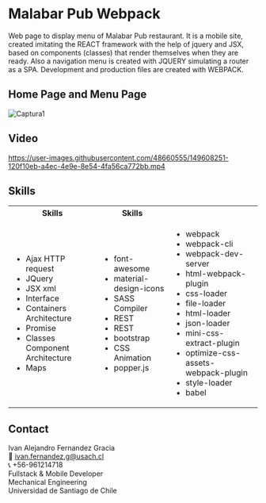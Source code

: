 # Malabar Pub Webpack
Web page to display menu of Malabar Pub restaurant. It is a mobile site, created imitating the REACT framework with the help of jquery and JSX, based on components (classes) that render themselves when they are ready. Also a navigation menu is created with JQUERY simulating a router as a SPA. Development and production files are created with WEBPACK.

## Home Page and Menu Page
![Captura1](https://user-images.githubusercontent.com/48660555/149608248-27968a61-6cff-4964-8c57-f5a3fa71d19e.PNG)

## Video
https://user-images.githubusercontent.com/48660555/149608251-120f10eb-a4ec-4e9e-8e54-4fa56ca772bb.mp4

<!-- Tech -->
## Skills
<table>
  <tbody>
    <tr>
      <th align="center">Skills</th>
      <th align="center">Skills</th>      
    </tr>
        <td>
        <ul>
          <li>Ajax  HTTP request</li>
          <li>JQuery</li>
          <li>JSX xml</li>
          <li>Interface</li>
          <li>Containers Architecture</li>
          <li>Promise</li>
          <li>Classes Component Architecture</li>
          <li>Maps</li>
        </ul>
      </td>    
        <td>
        <ul>
          <li>font-awesome</li>
          <li>material-design-icons</li>
          <li>SASS Compiler</li>
          <li>REST</li>
          <li>REST</li>
          <li>bootstrap</li>
          <li>CSS Animation</li>
          <li>popper.js</li>                    
        </ul>
      </td>
        <td>
        <ul>
          <li>webpack</li>
          <li>webpack-cli</li>
          <li>webpack-dev-server</li>
          <li>html-webpack-plugin</li>
          <li>css-loader</li>
          <li>file-loader</li>
          <li>html-loader</li>
          <li>json-loader</li>
          <li>mini-css-extract-plugin</li>
          <li>optimize-css-assets-webpack-plugin</li>
          <li>style-loader</li>       
          <li>babel</li>                    
        </ul>
      </td>
  </tbody>
</table>

<!-- CONTACT -->
## Contact
Ivan Alejandro Fernandez Gracia  
:email: ivan.fernandez.g@usach.cl  
:telephone_receiver: +56-961214718  
Fullstack & Mobile Developer  
Mechanical Engineering  
Universidad de Santiago de Chile
